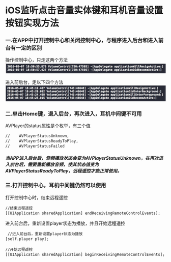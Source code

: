 # iOS监听点击音量实体键和耳机音量设置按钮实现方法

### 一.在APP中打开控制中心和关闭控制中心，与程序进入后台和进入前台有一定的区别

操作控制中心，只走这两个方法
![说明文本](2.png)

进入前后台，走以下四个方法
![说明文本](1.png)

### 二.单击Home键，退入后台，再次进入，耳机中间键不可用

AVPlayer的status属性是个枚举，有三个值

	//    AVPlayerStatusUnknown,
	//    AVPlayerStatusReadyToPlay,
	//    AVPlayerStatusFailed
	
##### 当APP进入后台后，音频播放状态会变为AVPlayerStatusUnknown，在再次进入前台后，需要重新播放音频，使其状态值变为AVPlayerStatusReadyToPlay，远程遥控才能正常使用。
 
 
### 三.打开控制中心，耳机中间键仍然可以使用
打开控制中心时，结束远程遥控

    //结束远程遥控
    [[UIApplication sharedApplication] endReceivingRemoteControlEvents];
    
    
 
 进入前台后，重新设置player状态为播放，并且开始远程遥控
 
     //进入前台后，重新设置player状态为播放
    [self.player play];
    
    //开始远程遥控
    [[UIApplication sharedApplication] beginReceivingRemoteControlEvents];



